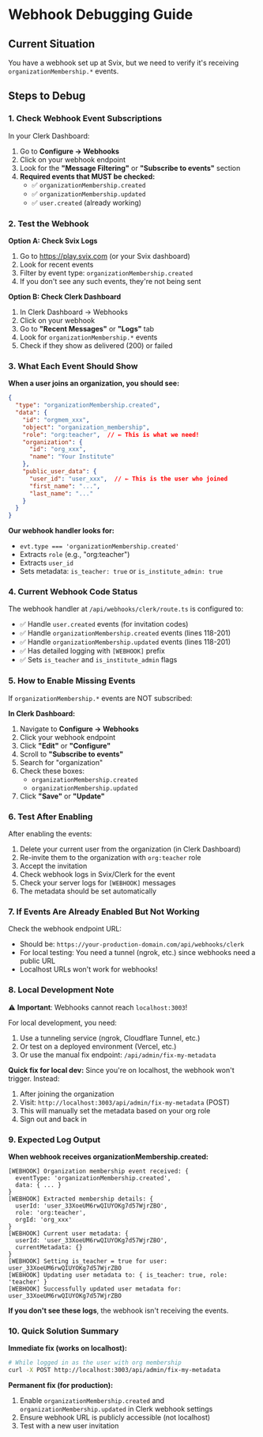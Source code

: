 # Webhook Debugging Guide

## Current Situation
You have a webhook set up at Svix, but we need to verify it's receiving `organizationMembership.*` events.

## Steps to Debug

### 1. Check Webhook Event Subscriptions

In your Clerk Dashboard:
1. Go to **Configure → Webhooks**
2. Click on your webhook endpoint
3. Look for the **"Message Filtering"** or **"Subscribe to events"** section
4. **Required events that MUST be checked:**
   - ✅ `organizationMembership.created`
   - ✅ `organizationMembership.updated`
   - ✅ `user.created` (already working)

### 2. Test the Webhook

**Option A: Check Svix Logs**
1. Go to https://play.svix.com (or your Svix dashboard)
2. Look for recent events
3. Filter by event type: `organizationMembership.created`
4. If you don't see any such events, they're not being sent

**Option B: Check Clerk Dashboard**
1. In Clerk Dashboard → Webhooks
2. Click on your webhook
3. Go to **"Recent Messages"** or **"Logs"** tab
4. Look for `organizationMembership.*` events
5. Check if they show as delivered (200) or failed

### 3. What Each Event Should Show

**When a user joins an organization, you should see:**
```json
{
  "type": "organizationMembership.created",
  "data": {
    "id": "orgmem_xxx",
    "object": "organization_membership",
    "role": "org:teacher",  // ← This is what we need!
    "organization": {
      "id": "org_xxx",
      "name": "Your Institute"
    },
    "public_user_data": {
      "user_id": "user_xxx",  // ← This is the user who joined
      "first_name": "...",
      "last_name": "..."
    }
  }
}
```

**Our webhook handler looks for:**
- `evt.type === 'organizationMembership.created'`
- Extracts `role` (e.g., "org:teacher")
- Extracts `user_id`
- Sets metadata: `is_teacher: true` or `is_institute_admin: true`

### 4. Current Webhook Code Status

The webhook handler at `/api/webhooks/clerk/route.ts` is configured to:
- ✅ Handle `user.created` events (for invitation codes)
- ✅ Handle `organizationMembership.created` events (lines 118-201)
- ✅ Handle `organizationMembership.updated` events (lines 118-201)
- ✅ Has detailed logging with `[WEBHOOK]` prefix
- ✅ Sets `is_teacher` and `is_institute_admin` flags

### 5. How to Enable Missing Events

If `organizationMembership.*` events are NOT subscribed:

**In Clerk Dashboard:**
1. Navigate to **Configure → Webhooks**
2. Click your webhook endpoint
3. Click **"Edit"** or **"Configure"**
4. Scroll to **"Subscribe to events"**
5. Search for "organization"
6. Check these boxes:
   - `organizationMembership.created`
   - `organizationMembership.updated`
7. Click **"Save"** or **"Update"**

### 6. Test After Enabling

After enabling the events:
1. Delete your current user from the organization (in Clerk Dashboard)
2. Re-invite them to the organization with `org:teacher` role
3. Accept the invitation
4. Check webhook logs in Svix/Clerk for the event
5. Check your server logs for `[WEBHOOK]` messages
6. The metadata should be set automatically

### 7. If Events Are Already Enabled But Not Working

Check the webhook endpoint URL:
- Should be: `https://your-production-domain.com/api/webhooks/clerk`
- For local testing: You need a tunnel (ngrok, etc.) since webhooks need a public URL
- Localhost URLs won't work for webhooks!

### 8. Local Development Note

⚠️ **Important**: Webhooks cannot reach `localhost:3003`!

For local development, you need:
1. Use a tunneling service (ngrok, Cloudflare Tunnel, etc.)
2. Or test on a deployed environment (Vercel, etc.)
3. Or use the manual fix endpoint: `/api/admin/fix-my-metadata`

**Quick fix for local dev:**
Since you're on localhost, the webhook won't trigger. Instead:
1. After joining the organization
2. Visit: `http://localhost:3003/api/admin/fix-my-metadata` (POST)
3. This will manually set the metadata based on your org role
4. Sign out and back in

### 9. Expected Log Output

**When webhook receives organizationMembership.created:**
```
[WEBHOOK] Organization membership event received: {
  eventType: 'organizationMembership.created',
  data: { ... }
}
[WEBHOOK] Extracted membership details: {
  userId: 'user_33XoeUM6rwQIUYOKg7d57WjrZBO',
  role: 'org:teacher',
  orgId: 'org_xxx'
}
[WEBHOOK] Current user metadata: {
  userId: 'user_33XoeUM6rwQIUYOKg7d57WjrZBO',
  currentMetadata: {}
}
[WEBHOOK] Setting is_teacher = true for user: user_33XoeUM6rwQIUYOKg7d57WjrZBO
[WEBHOOK] Updating user metadata to: { is_teacher: true, role: 'teacher' }
[WEBHOOK] Successfully updated user metadata for: user_33XoeUM6rwQIUYOKg7d57WjrZBO
```

**If you don't see these logs**, the webhook isn't receiving the events.

### 10. Quick Solution Summary

**Immediate fix (works on localhost):**
```bash
# While logged in as the user with org membership
curl -X POST http://localhost:3003/api/admin/fix-my-metadata
```

**Permanent fix (for production):**
1. Enable `organizationMembership.created` and `organizationMembership.updated` in Clerk webhook settings
2. Ensure webhook URL is publicly accessible (not localhost)
3. Test with a new user invitation
